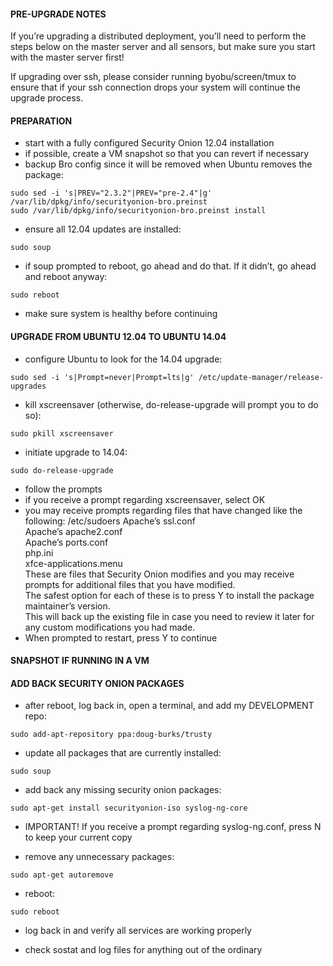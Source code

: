 #### PRE-UPGRADE NOTES

If you’re upgrading a distributed deployment, you’ll need to perform the steps below on the master server and all sensors, but make sure you start with the master server first!

If upgrading over ssh, please consider running byobu/screen/tmux to ensure that if your ssh connection drops your system will continue the upgrade process.

#### PREPARATION
* start with a fully configured Security Onion 12.04 installation
* if possible, create a VM snapshot so that you can revert if necessary
* backup Bro config since it will be removed when Ubuntu removes the package:
```
sudo sed -i 's|PREV="2.3.2"|PREV="pre-2.4"|g' /var/lib/dpkg/info/securityonion-bro.preinst
sudo /var/lib/dpkg/info/securityonion-bro.preinst install
```
* ensure all 12.04 updates are installed:
```
sudo soup
```

* if soup prompted to reboot, go ahead and do that.  If it didn’t, go
ahead and reboot anyway:
```
sudo reboot
```

* make sure system is healthy before continuing


#### UPGRADE FROM UBUNTU 12.04 TO UBUNTU 14.04

* configure Ubuntu to look for the 14.04 upgrade:
```
sudo sed -i 's|Prompt=never|Prompt=lts|g' /etc/update-manager/release-upgrades
```

* kill xscreensaver (otherwise, do-release-upgrade will prompt you to do so):
```
sudo pkill xscreensaver
```

* initiate upgrade to 14.04:
```
sudo do-release-upgrade
```

* follow the prompts
* if you receive a prompt regarding xscreensaver, select OK
* you may receive prompts regarding files that have changed like the following:
/etc/sudoers
Apache’s ssl.conf  
Apache’s apache2.conf  
Apache’s ports.conf  
php.ini  
xfce-applications.menu  
These are files that Security Onion modifies and you may receive prompts for additional files that you have modified.  
The safest option for each of these is to press Y to install the package maintainer’s version.  
This will back up the existing file in case you need to review it later for any custom modifications you had made.  
* When prompted to restart, press Y to continue


#### SNAPSHOT IF RUNNING IN A VM

#### ADD BACK SECURITY ONION PACKAGES

* after reboot, log back in, open a terminal, and add my DEVELOPMENT repo:
```
sudo add-apt-repository ppa:doug-burks/trusty
```

* update all packages that are currently installed:
```
sudo soup
```

* add back any missing security onion packages:
```
sudo apt-get install securityonion-iso syslog-ng-core
```

* IMPORTANT! If you receive a prompt regarding syslog-ng.conf, press N to keep your current copy

* remove any unnecessary packages:
```
sudo apt-get autoremove
```

* reboot:
```
sudo reboot
```

* log back in and verify all services are working properly

* check sostat and log files for anything out of the ordinary